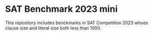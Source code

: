 # SAT Benchmark 2023 mini

This repository includes benckmarks in SAT Competition 2023 whoes clause size and literal size both less than 1000.